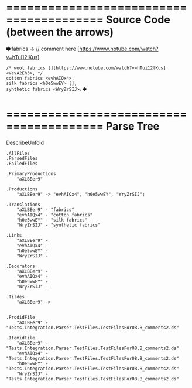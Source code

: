 ========================================
Source Code (between the arrows)
========================================

🡆fabrics <aXLBEer9> -> // comment here [https://www.notube.com/watch?v=hTui12lKus]

    /* wool fabrics [][https://www.notube.com/watch?v=hTui12lKus] <VevA2Eh3>, */
    cotton fabrics <evhAIQx4>,
    silk fabrics <h0e5wwEY> [],
    synthetic fabrics <WryZrSIJ>;🡄

========================================
Parse Tree
========================================
DescribeUnfold

    .AllFiles
    .ParsedFiles
    .FailedFiles

    .PrimaryProductions
        "aXLBEer9" 

    .Productions
        "aXLBEer9" -> "evhAIQx4", "h0e5wwEY", "WryZrSIJ";

    .Translations
        "aXLBEer9" - "fabrics"
        "evhAIQx4" - "cotton fabrics"
        "h0e5wwEY" - "silk fabrics"
        "WryZrSIJ" - "synthetic fabrics"

    .Links
        "aXLBEer9" - 
        "evhAIQx4" - 
        "h0e5wwEY" - 
        "WryZrSIJ" - 

    .Decorators
        "aXLBEer9" - 
        "evhAIQx4" - 
        "h0e5wwEY" - 
        "WryZrSIJ" - 

    .Tildes
        "aXLBEer9" -> 


    .ProdidFile
        "aXLBEer9" - "Tests.Integration.Parser.TestFiles.TestFilesFor08.B_comments2.ds"

    .ItemidFile
        "aXLBEer9" - "Tests.Integration.Parser.TestFiles.TestFilesFor08.B_comments2.ds"
        "evhAIQx4" - "Tests.Integration.Parser.TestFiles.TestFilesFor08.B_comments2.ds"
        "h0e5wwEY" - "Tests.Integration.Parser.TestFiles.TestFilesFor08.B_comments2.ds"
        "WryZrSIJ" - "Tests.Integration.Parser.TestFiles.TestFilesFor08.B_comments2.ds"

